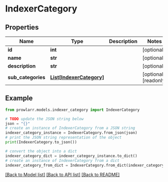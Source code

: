 # IndexerCategory


## Properties

Name | Type | Description | Notes
------------ | ------------- | ------------- | -------------
**id** | **int** |  | [optional] 
**name** | **str** |  | [optional] 
**description** | **str** |  | [optional] 
**sub_categories** | [**List[IndexerCategory]**](IndexerCategory.md) |  | [optional] [readonly] 

## Example

```python
from prowlarr.models.indexer_category import IndexerCategory

# TODO update the JSON string below
json = "{}"
# create an instance of IndexerCategory from a JSON string
indexer_category_instance = IndexerCategory.from_json(json)
# print the JSON string representation of the object
print(IndexerCategory.to_json())

# convert the object into a dict
indexer_category_dict = indexer_category_instance.to_dict()
# create an instance of IndexerCategory from a dict
indexer_category_from_dict = IndexerCategory.from_dict(indexer_category_dict)
```
[[Back to Model list]](../README.md#documentation-for-models) [[Back to API list]](../README.md#documentation-for-api-endpoints) [[Back to README]](../README.md)


